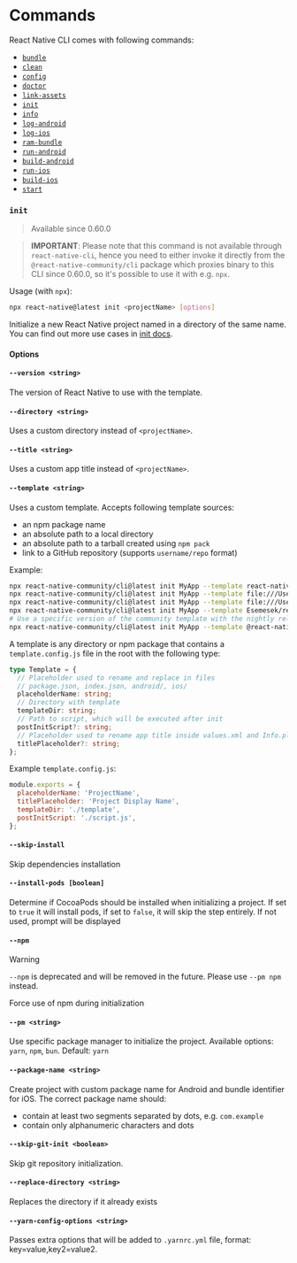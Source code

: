 # Commands

React Native CLI comes with following commands:

- [`bundle`](https://github.com/facebook/react-native/tree/main/packages/community-cli-plugin#bundle)
- [`clean`](/packages/cli-clean/README.md#clean)
- [`config`](/packages/cli-config/README.md#config)
- [`doctor`](/packages/cli-doctor/README.md#doctor)
- [`link-assets`](/packages/cli-link-assets/README.md#link-assets)
- [`init`](#init)
- [`info`](/packages/cli-doctor/README.md#info)
- [`log-android`](/packages/cli-platform-android/README.md#log-android)
- [`log-ios`](/packages/cli-platform-ios/README.md#log-ios)
- [`ram-bundle`](https://github.com/facebook/react-native/tree/main/packages/community-cli-plugin#ram-bundle)
- [`run-android`](/packages/cli-platform-android/README.md#run-android)
- [`build-android`](/packages/cli-platform-android/README.md#build-android)
- [`run-ios`](/packages/cli-platform-ios/README.md#run-ios)
- [`build-ios`](/packages/cli-platform-ios/README.md#build-ios)
- [`start`](https://github.com/facebook/react-native/tree/main/packages/community-cli-plugin#start)

### `init`

> Available since 0.60.0

> **IMPORTANT**: Please note that this command is not available through `react-native-cli`, hence you need to either invoke it directly from the `@react-native-community/cli`  package which proxies binary to this CLI since 0.60.0, so it's possible to use it with e.g. `npx`.

Usage (with `npx`):

```sh
npx react-native@latest init <projectName> [options]
```

Initialize a new React Native project named <projectName> in a directory of the same name. You can find out more use cases in [init docs](./init.md).

#### Options

#### `--version <string>`

The version of React Native to use with the template.

#### `--directory <string>`

Uses a custom directory instead of `<projectName>`.

#### `--title <string>`

Uses a custom app title instead of `<projectName>`.

#### `--template <string>`

Uses a custom template. Accepts following template sources:

- an npm package name
- an absolute path to a local directory
- an absolute path to a tarball created using `npm pack`
- link to a GitHub repository (supports `username/repo` format)

Example:

```sh
npx react-native-community/cli@latest init MyApp --template react-native-community/cli-custom-template
npx react-native-community/cli@latest init MyApp --template file:///Users/name/template-path
npx react-native-community/cli@latest init MyApp --template file:///Users/name/template-name-1.0.0.tgz
npx react-native-community/cli@latest init MyApp --template Esemesek/react-native-community/cli-new-template
# Use a specific version of the community template with the nightly release of React Native
npx react-native-community/cli@latest init MyApp --template @react-native-community/template0.74.0 --version nightly
```

A template is any directory or npm package that contains a `template.config.js` file in the root with the following type:

```ts
type Template = {
  // Placeholder used to rename and replace in files
  // package.json, index.json, android/, ios/
  placeholderName: string;
  // Directory with template
  templateDir: string;
  // Path to script, which will be executed after init
  postInitScript?: string;
  // Placeholder used to rename app title inside values.xml and Info.plist
  titlePlaceholder?: string;
};
```

Example `template.config.js`:

```js
module.exports = {
  placeholderName: 'ProjectName',
  titlePlaceholder: 'Project Display Name',
  templateDir: './template',
  postInitScript: './script.js',
};
```

#### `--skip-install`

Skip dependencies installation

#### `--install-pods [boolean]`

Determine if CocoaPods should be installed when initializing a project. If set to `true` it will install pods, if set to `false`, it will skip the step entirely. If not used, prompt will be displayed

#### `--npm`

> [!WARNING]  
> `--npm` is deprecated and will be removed in the future. Please use `--pm npm` instead.

Force use of npm during initialization

#### `--pm <string>`

Use specific package manager to initialize the project. Available options: `yarn`, `npm`, `bun`. Default: `yarn`

#### `--package-name <string>`

Create project with custom package name for Android and bundle identifier for iOS. The correct package name should:

- contain at least two segments separated by dots, e.g. `com.example`
- contain only alphanumeric characters and dots

#### `--skip-git-init <boolean>`

Skip git repository initialization.

#### `--replace-directory <string>`

Replaces the directory if it already exists

#### `--yarn-config-options <string>`

Passes extra options that will be added to `.yarnrc.yml` file, format: key=value,key2=value2.
